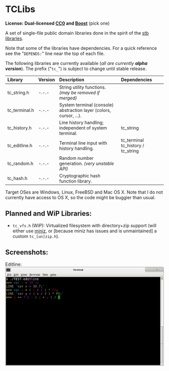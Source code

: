 # TCLibs

**License: Dual-licensed [CC0](https://creativecommons.org/publicdomain/zero/1.0/) and [Boost](http://www.boost.org/users/license.html)** (pick one)

A set of single-file public domain libraries done in the spirit of the [stb libraries](https://github.com/nothings/stb).

Note that some of the libraries have dependencies. For a quick reference see the "`DEPENDS:`" line near the top of each file.

The following libraries are currently available (*all are currently* ***alpha version***). The prefix ("`tc_`") is subject to change until stable release.

| Library       | Version | Description                                                        | Dependencies                       |
|:--------------|:--------|:-------------------------------------------------------------------|:-----------------------------------|
| tc_string.h   | -.-.-   | String utility functions. *(may be removed if merged)*             |                                    |
| tc_terminal.h | -.-.-   | System terminal (console) abstraction layer (colors, cursor, ...). |                                    |
| tc_history.h  | -.-.-   | Line history handling; independent of system terminal.             | tc_string                          |
| tc_editline.h | -.-.-   | Terminal line input with history handling.                         | tc_terminal tc_history / tc_string |
| tc_random.h   | -.-.-   | Random number generation. *(very unstable API)*                    |                                    |
| tc_hash.h     | -.-.-   | Cryptographic hash function library.                               |                                    |

Target OSes are Windows, Linux, FreeBSD and Mac OS X. Note that I do not currently have access to OS X, so the code might be buggier than usual.

## Planned and WiP Libraries:

- `tc_vfs.h` (WiP): Virtualized filesystem with directory+zip support (will either use [miniz](https://github.com/richgel999/miniz), or [because miniz has issues and is unmaintained] a custom `tc_[un]zip.h`).

## Screenshots:

Editline:
![editline](screenshots/editline.png)
